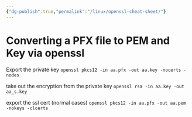 ```yaml
---
{"dg-publish":true,"permalink":"/linux/openssl-cheat-sheet/"}
---
```


# Converting a PFX file to PEM and Key via openssl
Export the private key
`openssl pkcs12 -in aa.pfx -out aa.key -nocerts -nodes`

take out the encryption from the private key
`openssl rsa -in aa.key -out aa_s.key`

export the ssl cert (normal cases)
`openssl pkcs12 -in aa.pfx -out aa.pem -nokeys -clcerts`